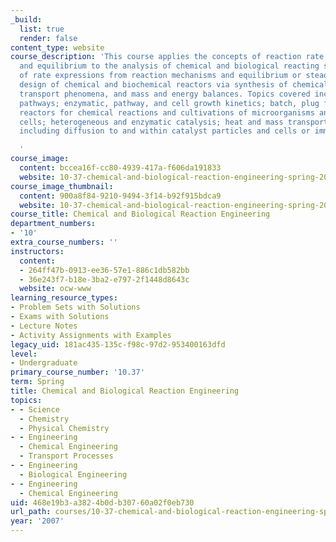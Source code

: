 ```yaml
---
_build:
  list: true
  render: false
content_type: website
course_description: 'This course applies the concepts of reaction rate, stoichiometry
  and equilibrium to the analysis of chemical and biological reacting systems, derivation
  of rate expressions from reaction mechanisms and equilibrium or steady state assumptions,
  design of chemical and biochemical reactors via synthesis of chemical kinetics,
  transport phenomena, and mass and energy balances. Topics covered include: chemical/biochemical
  pathways; enzymatic, pathway, and cell growth kinetics; batch, plug flow and well-stirred
  reactors for chemical reactions and cultivations of microorganisms and mammalian
  cells; heterogeneous and enzymatic catalysis; heat and mass transport in reactors,
  including diffusion to and within catalyst particles and cells or immobilized enzymes.

  '
course_image:
  content: bccea16f-cc80-4939-417a-f606da191833
  website: 10-37-chemical-and-biological-reaction-engineering-spring-2007
course_image_thumbnail:
  content: 900a8f84-9210-9494-3f14-b92f915bdca9
  website: 10-37-chemical-and-biological-reaction-engineering-spring-2007
course_title: Chemical and Biological Reaction Engineering
department_numbers:
- '10'
extra_course_numbers: ''
instructors:
  content:
  - 264ff47b-0913-ee36-57e1-886c1db582bb
  - 36e243f7-b18e-3ba2-e797-2f1448d8643c
  website: ocw-www
learning_resource_types:
- Problem Sets with Solutions
- Exams with Solutions
- Lecture Notes
- Activity Assignments with Examples
legacy_uid: 181ac435-135c-f98c-97d2-953400163dfd
level:
- Undergraduate
primary_course_number: '10.37'
term: Spring
title: Chemical and Biological Reaction Engineering
topics:
- - Science
  - Chemistry
  - Physical Chemistry
- - Engineering
  - Chemical Engineering
  - Transport Processes
- - Engineering
  - Biological Engineering
- - Engineering
  - Chemical Engineering
uid: 468e19b3-a382-4b0d-b307-60a02f0eb730
url_path: courses/10-37-chemical-and-biological-reaction-engineering-spring-2007
year: '2007'
---
```


